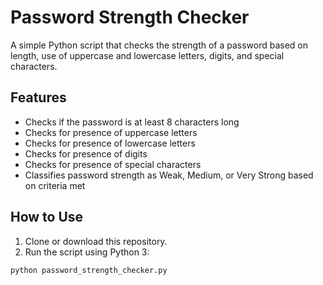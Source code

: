 # Password Strength Checker

A simple Python script that checks the strength of a password based on length, use of uppercase and lowercase letters, digits, and special characters.

## Features
- Checks if the password is at least 8 characters long
- Checks for presence of uppercase letters
- Checks for presence of lowercase letters
- Checks for presence of digits
- Checks for presence of special characters
- Classifies password strength as Weak, Medium, or Very Strong based on criteria met

## How to Use

1. Clone or download this repository.
2. Run the script using Python 3:

```bash
python password_strength_checker.py
